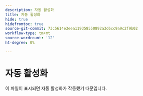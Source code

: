 ```yaml
---
description: 자동 활성화
title: 자동 활성화
hide: true
hidefromtoc: true
source-git-commit: 73c5614e3eea119358550892a3d6cc9a9c2f9b02
workflow-type: tm+mt
source-wordcount: '12'
ht-degree: 0%

---
```


# 자동 활성화

이 파일이 표시되면 자동 활성화가 작동했기 때문입니다.
